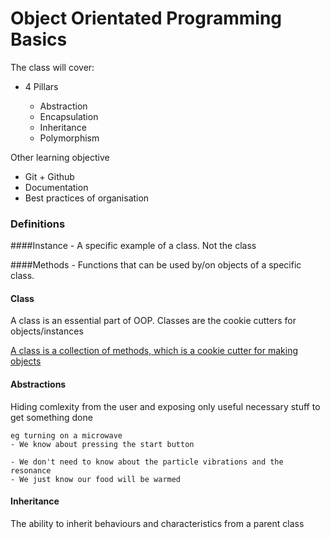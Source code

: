 # Object Orientated Programming Basics

The class will cover:

- 4 Pillars

     - Abstraction
     - Encapsulation
     - Inheritance
     - Polymorphism
     
 Other learning objective
 - Git + Github
 - Documentation
 - Best practices of organisation
 
 ### Definitions
####Instance - 
 A specific example of a class. Not the class
 
####Methods - 
 Functions that can be used by/on objects of a specific class.
 
#### Class
 A class is an essential part of OOP.
 Classes are the cookie cutters for objects/instances
 
<u> A class is a collection of methods, which is a cookie cutter for making objects </u>

#### Abstractions
Hiding comlexity from the user and exposing only useful necessary stuff 
to get something done

    eg turning on a microwave
    - We know about pressing the start button
    
    - We don't need to know about the particle vibrations and the
    resonance 
    - We just know our food will be warmed
    
#### Inheritance
The ability to inherit behaviours and characteristics from a parent class
